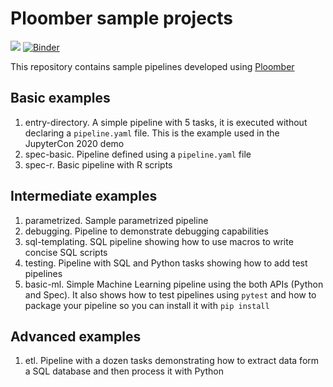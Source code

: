 # Ploomber sample projects

![](https://github.com/ploomber/projects/workflows/ci/badge.svg)
[![Binder](https://mybinder.org/badge_logo.svg)](https://mybinder.org/v2/gh/ploomber/projects/master)

This repository contains sample pipelines developed using [Ploomber](github.com/ploomber/ploomber)

## Basic examples

1. entry-directory. A simple pipeline with 5 tasks, it is executed without declaring a `pipeline.yaml` file. This is the example used in the JupyterCon 2020 demo
2. spec-basic. Pipeline defined using a `pipeline.yaml` file
3. spec-r. Basic pipeline with R scripts

## Intermediate examples

1. parametrized. Sample parametrized pipeline
2. debugging. Pipeline to demonstrate debugging capabilities
3. sql-templating. SQL pipeline showing how to use macros to write concise SQL scripts
4. testing. Pipeline with SQL and Python tasks showing how to add test pipelines
5. basic-ml. Simple Machine Learning pipeline using the both APIs (Python and Spec). It also shows how to test pipelines using `pytest` and how to package your pipeline so you can install it with `pip install`

## Advanced examples

1. etl. Pipeline with a dozen tasks demonstrating how to extract data form a SQL database and then process it with Python